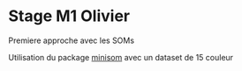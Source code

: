 # Stage M1 Olivier


Premiere approche avec les SOMs

Utilisation du package [minisom](https://github.com/JustGlowing/minisom) avec un dataset de 15 couleur
